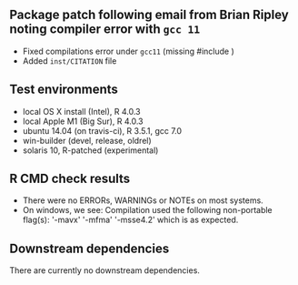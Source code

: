 ## Package patch following email from Brian Ripley noting compiler error with `gcc 11`
* Fixed compilations error under `gcc11` (missing #include <limits>)
* Added `inst/CITATION` file

## Test environments
* local OS X install (Intel), R 4.0.3
* local Apple M1 (Big Sur), R 4.0.3
* ubuntu 14.04 (on travis-ci), R 3.5.1, gcc 7.0
* win-builder (devel, release, oldrel)
* solaris 10, R-patched (experimental)

## R CMD check results
* There were no ERRORs, WARNINGs or NOTEs on most systems.
* On windows, we see:
		Compilation used the following non-portable flag(s):
		'-mavx' '-mfma' '-msse4.2'
  which is as expected.

## Downstream dependencies
There are currently no downstream dependencies.
